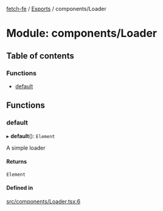 [fetch-fe](../README.md) / [Exports](../modules.md) / components/Loader

# Module: components/Loader

## Table of contents

### Functions

- [default](components_Loader.md#default)

## Functions

### default

▸ **default**(): `Element`

A simple loader

#### Returns

`Element`

#### Defined in

[src/components/Loader.tsx:6](https://github.com/SimoneLazier/fetch-fe/blob/9486deb/src/components/Loader.tsx#L6)
